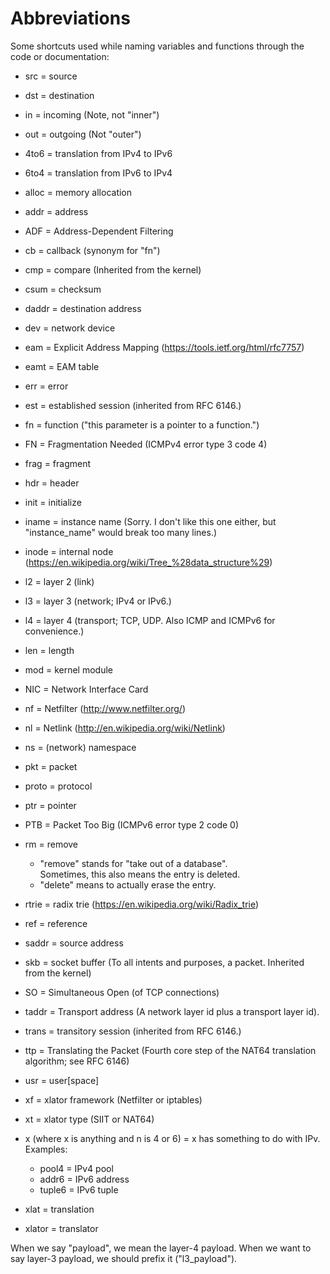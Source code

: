 # Abbreviations

Some shortcuts used while naming variables and functions through the code or documentation:

- src = source
- dst = destination
- in = incoming (Note, not "inner")
- out = outgoing (Not "outer")

- 4to6 = translation from IPv4 to IPv6
- 6to4 = translation from IPv6 to IPv4
- alloc = memory allocation
- addr = address
- ADF = Address-Dependent Filtering
- cb = callback (synonym for "fn")
- cmp = compare (Inherited from the kernel)
- csum = checksum
- daddr = destination address
- dev = network device
- eam = Explicit Address Mapping (https://tools.ietf.org/html/rfc7757)
- eamt = EAM table
- err = error
- est = established session (inherited from RFC 6146.)
- fn = function ("this parameter is a pointer to a function.")
- FN = Fragmentation Needed (ICMPv4 error type 3 code 4)
- frag = fragment
- hdr = header
- init = initialize
- iname = instance name
  (Sorry. I don't like this one either, but "instance_name" would break too many lines.)
- inode = internal node (https://en.wikipedia.org/wiki/Tree_%28data_structure%29)
- l2 = layer 2 (link)
- l3 = layer 3 (network; IPv4 or IPv6.)
- l4 = layer 4 (transport; TCP, UDP. Also ICMP and ICMPv6 for convenience.)
- len = length
- mod = kernel module
- NIC = Network Interface Card
- nf = Netfilter (http://www.netfilter.org/)
- nl = Netlink (http://en.wikipedia.org/wiki/Netlink)
- ns = (network) namespace
- pkt = packet
- proto = protocol
- ptr = pointer
- PTB = Packet Too Big (ICMPv6 error type 2 code 0)
- rm = remove
	- "remove" stands for "take out of a database".  
	  Sometimes, this also means the entry is deleted.
	- "delete" means to actually erase the entry.  
- rtrie = radix trie (https://en.wikipedia.org/wiki/Radix_trie)
- ref = reference
- saddr = source address
- skb = socket buffer (To all intents and purposes, a packet. Inherited from the kernel)
- SO = Simultaneous Open (of TCP connections)
- taddr = Transport address (A network layer id plus a transport layer id).
- trans = transitory session (inherited from RFC 6146.)
- ttp = Translating the Packet (Fourth core step of the NAT64 translation algorithm; see RFC 6146)
- usr = user[space]
- xf = xlator framework (Netfilter or iptables)
- xt = xlator type (SIIT or NAT64)
- x<n> (where x is anything and n is 4 or 6) = x has something to do with IPv<n>. Examples:
	- pool4 = IPv4 pool
	- addr6 = IPv6 address
	- tuple6 = IPv6 tuple
- xlat = translation
- xlator = translator

When we say "payload", we mean the layer-4 payload. When we want to say layer-3 payload, we should prefix it ("l3_payload").
